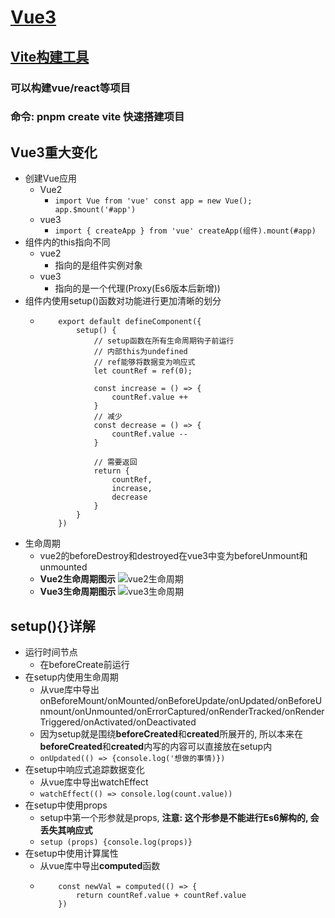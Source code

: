 # [Vue3](https://v3.cn.vuejs.org/)

## [Vite构建工具](https://cn.vitejs.dev/)

### 可以构建vue/react等项目

### 命令: pnpm create vite 快速搭建项目

## Vue3重大变化

- 创建Vue应用
    - Vue2
        - ```import Vue from 'vue' const app = new Vue();  app.$mount('#app')```
    - vue3
        - ```import { createApp } from 'vue' createApp(组件).mount(#app)```
- 组件内的this指向不同
    - vue2
        - 指向的是组件实例对象
    - vue3
        - 指向的是一个代理(Proxy(Es6版本后新增))
- 组件内使用setup()函数对功能进行更加清晰的划分
    -   ``` 
            export default defineComponent({
                setup() {
                    // setup函数在所有生命周期钩子前运行
                    // 内部this为undefined
                    // ref能够将数据变为响应式
                    let countRef = ref(0);
                    
                    const increase = () => {
                        countRef.value ++
                    }
                    // 减少
                    const decrease = () => {
                        countRef.value --
                    }

                    // 需要返回
                    return {
                        countRef,
                        increase,
                        decrease
                    }
                }
            })
        ```
- 生命周期
    - vue2的beforeDestroy和destroyed在vue3中变为beforeUnmount和unmounted
    - **Vue2生命周期图示** ![vue2生命周期](https://cn.vuejs.org/images/lifecycle.png)
    - **Vue3生命周期图示** ![vue3生命周期](https://v3.cn.vuejs.org/images/lifecycle.svg)

## setup(){}详解

- 运行时间节点
    - 在beforeCreate前运行
- 在setup内使用生命周期
    - 从vue库中导出onBeforeMount/onMounted/onBeforeUpdate/onUpdated/onBeforeUnmount/onUnmounted/onErrorCaptured/onRenderTracked/onRenderTriggered/onActivated/onDeactivated
    - 因为setup就是围绕**beforeCreated**和**created**所展开的, 所以本来在**beforeCreated**和**created**内写的内容可以直接放在setup内
    - ```onUpdated(() => {console.log('想做的事情)})```
- 在setup中响应式追踪数据变化
    - 从vue库中导出watchEffect
    - ```watchEffect(() => console.log(count.value))```
- 在setup中使用props
    - setup中第一个形参就是props, **注意: 这个形参是不能进行Es6解构的, 会丢失其响应式**
    - ```setup (props) {console.log(props)}```
- 在setup中使用计算属性
    - 从vue库中导出**computed**函数
    -   ```
            const newVal = computed(() => {
                return countRef.value + countRef.value
            })
        ```
